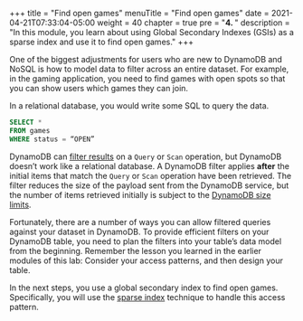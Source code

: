 +++
title = "Find open games"
menuTitle = "Find open games"
date = 2021-04-21T07:33:04-05:00
weight = 40
chapter = true
pre = "<b>4. </b>"
description = "In this module, you learn about using Global Secondary Indexes (GSIs) as a sparse index and use it to find open games."
+++

One of the biggest adjustments for users who are new to DynamoDB and NoSQL is how to model data to filter across an entire dataset. For example, in the gaming application, you need to find games with open spots so that you can show users which games they can join.

In a relational database, you would write some SQL to query the data.

```sql
SELECT * 
FROM games 
WHERE status = “OPEN”
```

DynamoDB can [filter results](https://docs.aws.amazon.com/amazondynamodb/latest/developerguide/Query.html#Query.FilterExpression) on a `Query` or `Scan` operation, but DynamoDB doesn’t work like a relational database. A DynamoDB filter applies **after** the initial items that match the `Query` or `Scan` operation have been retrieved. The filter reduces the size of the payload sent from the DynamoDB service, but the number of items retrieved initially is subject to the [DynamoDB size limits](https://docs.aws.amazon.com/amazondynamodb/latest/developerguide/Limits.html#limits-api).

Fortunately, there are a number of ways you can allow filtered queries against your dataset in DynamoDB. To provide efficient filters on your DynamoDB table, you need to plan the filters into your table’s data model from the beginning. Remember the lesson you learned in the earlier modules of this lab: Consider your access patterns, and then design your table.

In the next steps, you use a global secondary index to find open games. Specifically, you will use the [sparse index](https://docs.aws.amazon.com/amazondynamodb/latest/developerguide/bp-indexes-general-sparse-indexes.html) technique to handle this access pattern.
